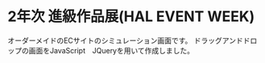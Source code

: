 <h1>2年次 進級作品展(HAL EVENT WEEK)</h1>
オーダーメイドのECサイトのシミュレーション画面です。
ドラッグアンドドロップの画面をJavaScript　JQueryを用いて作成しました。
